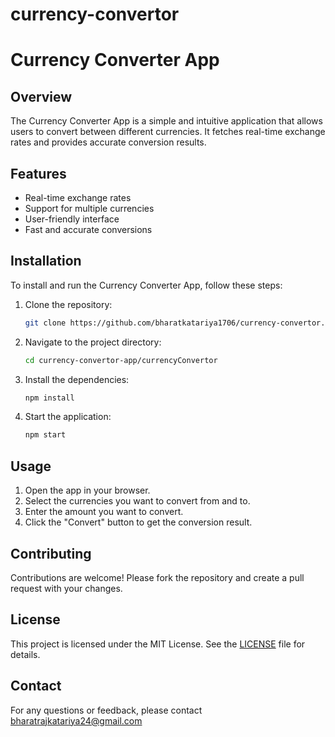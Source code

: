 # currency-convertor
# Currency Converter App

## Overview
The Currency Converter App is a simple and intuitive application that allows users to convert between different currencies. It fetches real-time exchange rates and provides accurate conversion results.

## Features
- Real-time exchange rates
- Support for multiple currencies
- User-friendly interface
- Fast and accurate conversions

## Installation
To install and run the Currency Converter App, follow these steps:

1. Clone the repository:
    ```bash
    git clone https://github.com/bharatkatariya1706/currency-convertor.git
    ```
2. Navigate to the project directory:
    ```bash
    cd currency-convertor-app/currencyConvertor
    ```
3. Install the dependencies:
    ```bash
    npm install
    ```
4. Start the application:
    ```bash
    npm start
    ```

## Usage
1. Open the app in your browser.
2. Select the currencies you want to convert from and to.
3. Enter the amount you want to convert.
4. Click the "Convert" button to get the conversion result.

## Contributing
Contributions are welcome! Please fork the repository and create a pull request with your changes.

## License
This project is licensed under the MIT License. See the [LICENSE](LICENSE) file for details.

## Contact
For any questions or feedback, please contact bharatrajkatariya24@gmail.com

